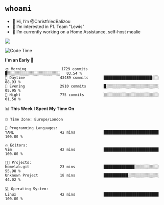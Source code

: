 # `whoami`

- 👋 Hi, I’m @ChristfriedBalizou
- 👀 I’m interested in F1. Team "Lewis"
- 🌱 I’m currently working on a Home Assistance, self-host mealie
<!--
- 💞️ I’m looking to collaborate on
- 📫 How to reach me /dev/stdin
-->


![](https://github-readme-stats.vercel.app/api?username=Christfriedbalizou&show_icons=true&hide_title=true&theme=solarized-dark&count_private=true&hide=stars)
<!-- 
  ![](https://github-readme-stats.vercel.app/api/top-langs/?username=Christfriedbalizou&show_icons=true&hide_title=true&theme=solarized-dark&layout=compact&show_icons=true&count_private=false)
-->


<!--START_SECTION:waka-->
![Code Time](http://img.shields.io/badge/Code%20Time-13%20hrs%2010%20mins-blue)

**I'm an Early 🐤** 

```text
🌞 Morning                1729 commits        █░░░░░░░░░░░░░░░░░░░░░░░░   03.54 % 
🌆 Daytime                43489 commits       ██████████████████████░░░   88.93 % 
🌃 Evening                2910 commits        █░░░░░░░░░░░░░░░░░░░░░░░░   05.95 % 
🌙 Night                  775 commits         ░░░░░░░░░░░░░░░░░░░░░░░░░   01.58 % 
```


📊 **This Week I Spent My Time On** 

```text
🕑︎ Time Zone: Europe/London

💬 Programming Languages: 
YAML                     42 mins             █████████████████████████   100.00 % 

🔥 Editors: 
Vim                      42 mins             █████████████████████████   100.00 % 

🐱‍💻 Projects: 
homelab.git              23 mins             ██████████████░░░░░░░░░░░   55.98 % 
Unknown Project          18 mins             ███████████░░░░░░░░░░░░░░   44.02 % 

💻 Operating System: 
Linux                    42 mins             █████████████████████████   100.00 % 
```


<!--END_SECTION:waka-->


<!---
ChristfriedBalizou/ChristfriedBalizou is a ✨ special ✨ repository because its `README.md` (this file) appears on your GitHub profile.
You can click the Preview link to take a look at your changes.
--->

